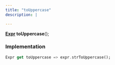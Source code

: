 ```yaml
---
title: "toUppercase"
description: |

---
```

<span class="dart-code"><strong>[Expr] toUppercase</strong>();</span>


### Implementation
```dart
Expr get toUppercase => expr.strToUppercase();
```

[Expr]: /reference/classes/expr/
